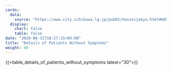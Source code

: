 ```yaml
---
cards:
  data:
    source: "https://www.city.ichikawa.lg.jp/pub01/hasseijokyo.html#m05"
  display:
    chart: false
    table: false
date: "2020-08-31T18:27:15+09:00"
title: "Details of Patients Without Symptoms"
weight: 40
---
```


{{<table_details_of_patients_without_symptoms latest="30">}}
